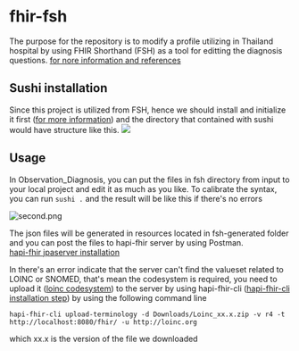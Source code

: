 # fhir-fsh
The purpose for the repository is to modify a profile utilizing in Thailand hospital by using FHIR Shorthand (FSH) as a tool for editting the diagnosis questions. 
[for nore information and references](https://build.fhir.org/ig/HL7/fhir-shorthand/reference.html#sliced-array-paths)

## Sushi installation
Since this project is utilized from FSH, hence we should install and initialize it first ([for more information](https://fshschool.org/docs/sushi/installation/))
and the directory that contained with sushi would have structure like this. 
<img src="https://raw.githubusercontent.com/kimmchii/fhir-fsh/img/sushi_result.png">
<br>


## Usage
In Observation_Diagnosis, you can put the files in fsh directory from input to your local project and edit it as much as you like. To calibrate the syntax, you can run 
```sushi .``` and the result will be like this if there's no errors 

![second.png](inkdrop://file:G-M-H2d83)

The json files will be generated in resources located in fsh-generated folder and you can post the files to hapi-fhir server by using Postman.  
[hapi-fhir jpaserver installation](https://github.com/hapifhir/hapi-fhir-jpaserver-starter)

In there's an error indicate that the server can't find the valueset related to LOINC or SNOMED, that's mean the codesystem is required, you need to upload it
([loinc codesystem](https://loinc.org/downloads/)) to the server by using hapi-fhir-cli ([hapi-fhir-cli installation step](https://hapifhir.io/hapi-fhir/docs/tools/hapi_fhir_cli.html))
by using the following command line 

```
hapi-fhir-cli upload-terminology -d Downloads/Loinc_xx.x.zip -v r4 -t http://localhost:8080/fhir/ -u http://loinc.org
```
which xx.x is the version of the file we downloaded

